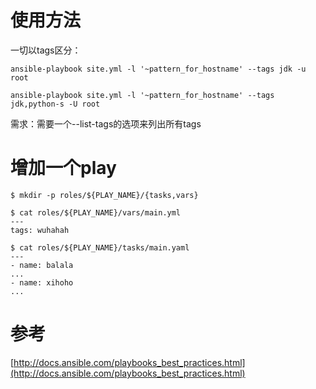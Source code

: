 # 使用方法
一切以tags区分：

```ansible-playbook site.yml -l '~pattern_for_hostname' --tags jdk -u root```

```ansible-playbook site.yml -l '~pattern_for_hostname' --tags jdk,python-s -U root```


需求：需要一个--list-tags的选项来列出所有tags

# 增加一个play

    $ mkdir -p roles/${PLAY_NAME}/{tasks,vars}

    $ cat roles/${PLAY_NAME}/vars/main.yml
    ---
    tags: wuhahah

    $ cat roles/${PLAY_NAME}/tasks/main.yaml
    ---
    - name: balala
    ...
    - name: xihoho
    ...

# 参考

[http://docs.ansible.com/playbooks_best_practices.html](http://docs.ansible.com/playbooks_best_practices.html)
